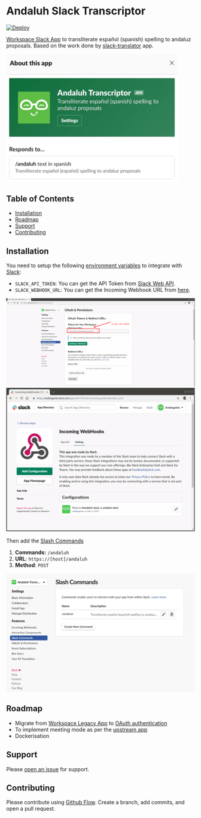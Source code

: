 # Andaluh Slack Transcriptor
[![Deploy](https://www.herokucdn.com/deploy/button.svg)](https://heroku.com/deploy)

[Workspace Slack App](https://api.slack.com/legacy-workspace-apps) to transliterate español (spanish) spelling to andaluz proposals.
Based on the work done by [slack-translator](https://github.com/spoqa/slack-translator) app.

<img width="459" alt="andaluh-slack about" src="https://github.com/andalugeeks/andaluh-slack/raw/master/img/andaluh-slack-application-about.png">

## Table of Contents

- [Installation](#installation)
- [Roadmap](#roadmap)
- [Support](#support)
- [Contributing](#contributing)

## Installation

You need to setup the following [environment variables][2] to integrate with [Slack][1]:

- `SLACK_API_TOKEN`: You can get the API Token from [Slack Web API](https://api.slack.com/web).
- `SLACK_WEBHOOK_URL`: You can get the Incoming Webhook URL from [here](https://slack.com/apps/A0F7XDUAZ-incoming-webhooks).

<img width="600" alt="andaluh-slack token" src="https://github.com/andalugeeks/andaluh-slack/raw/master/img/andaluh-slack-application-token.png">
<br>
<img width="600" alt="andaluh-slack webhook" src="https://github.com/andalugeeks/andaluh-slack/raw/master/img/andaluh-slack-application-webhook.png">

Then add the [Slash Commands](https://api.slack.com/slash-commands)

1. **Commands:** `/andaluh`
2. **URL**: `https://[host]/andaluh`
3. **Method**: `POST`

<img width="600" alt="andaluh-slack webhook" src="https://github.com/andalugeeks/andaluh-slack/raw/master/img/andaluh-slack-application-command.png">

  [1]: https://www.slack.com/
  [2]: https://en.wikipedia.org/wiki/Environment_variable

## Roadmap

* Migrate from [Workspace Legacy App](https://api.slack.com/legacy-workspace-apps) to [OAuth authentication](https://api.slack.com/docs/oauth)
* To implement meeting mode as per the [upstream app](https://github.com/spoqa/slack-translator#meeting-mode)
* Dockerisation

## Support

Please [open an issue](https://github.com/andalugeeks/andaluh-slack/issues/new) for support.

## Contributing

Please contribute using [Github Flow](https://guides.github.com/introduction/flow/). Create a branch, add commits, and open a pull request.
